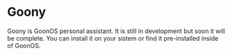 # Goony
Goony is GoonOS personal assistant. It is still in development but soon it will be complete. You can install it on your sistem or find it pre-installed inside of GoonOS.
